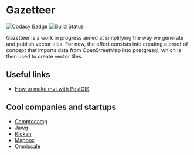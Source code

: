 # Gazetteer

[![Codacy Badge](https://api.codacy.com/project/badge/Grade/9bb5efb0bea54a868cc70b0d9e564767)](https://app.codacy.com/app/bchapuis/gazetteer?utm_source=github.com&utm_medium=referral&utm_content=bchapuis/gazetteer&utm_campaign=Badge_Grade_Dashboard)
[![Build Status](https://travis-ci.com/bchapuis/gazetteer.svg?branch=master)](https://travis-ci.com/bchapuis/gazetteer)

Gazetteer is a work in progress aimed at simplifying the way we generate and publish vector tiles. 
For now, the effort consists into creating a proof of concept that imports data from OpenStreetMap into postgresql, which is then used to create vector tiles.

## Useful links

  - [How to make mvt with PostGIS](https://blog.jawg.io/how-to-make-mvt-with-postgis/)

## Cool companies and startups

  - [Camptocamp](http://camptocamp.com/)
  - [Jawg](https://blog.jawg.io/)
  - [Klokan](https://www.klokantech.com/)
  - [Mapbox](https://www.mapbox.com/)
  - [Omniscale](https://omniscale.com/)